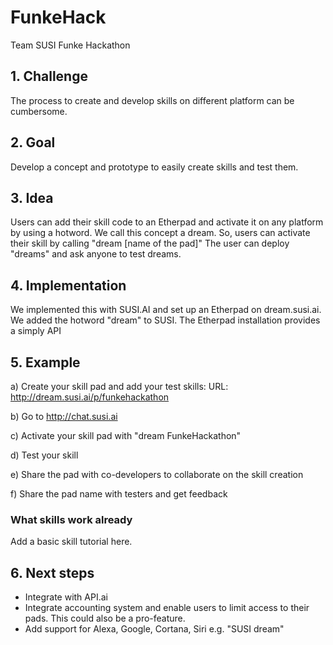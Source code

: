 # FunkeHack
Team SUSI Funke Hackathon

## 1. Challenge
The process to create and develop skills on different platform can be cumbersome.

## 2. Goal
Develop a concept and prototype to easily create skills and test them.

## 3. Idea
Users can add their skill code to an Etherpad and activate it on any platform by using a hotword. We call this concept a dream. So, users can activate their skill by calling "dream [name of the pad]" The user can deploy "dreams" and ask anyone to test dreams.

## 4. Implementation
We implemented this with SUSI.AI and set up an Etherpad on dream.susi.ai. We added the hotword "dream" to SUSI. The Etherpad installation provides a simply API

## 5. Example
a) Create your skill pad and add your test skills: URL: http://dream.susi.ai/p/funkehackathon

b) Go to http://chat.susi.ai

c) Activate your skill pad with "dream FunkeHackathon"

d) Test your skill

e) Share the pad with co-developers to collaborate on the skill creation

f) Share the pad name with testers and get feedback

### What skills work already

Add a basic skill tutorial here.

## 6. Next steps
* Integrate with API.ai
* Integrate accounting system and enable users to limit access to their pads. This could also be a pro-feature.
* Add support for Alexa, Google, Cortana, Siri e.g. "SUSI dream"



